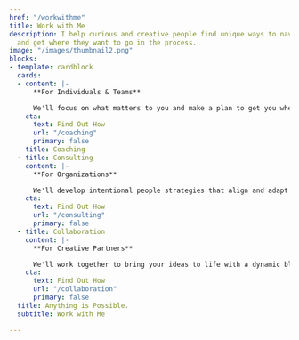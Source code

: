 ```yaml
---
href: "/workwithme"
title: Work with Me
description: I help curious and creative people find unique ways to navigate life
  and get where they want to go in the process.
image: "/images/thumbnail2.png"
blocks:
- template: cardblock
  cards:
  - content: |-
      **For Individuals & Teams**

      We'll focus on what matters to you and make a plan to get you where you want to go.
    cta:
      text: Find Out How
      url: "/coaching"
      primary: false
    title: Coaching
  - title: Consulting
    content: |-
      **For Organizations**

      We'll develop intentional people strategies that align and adapt with your business objectives.
    cta:
      text: Find Out How
      url: "/consulting"
      primary: false
  - title: Collaboration
    content: |-
      **For Creative Partners**

      We'll work together to bring your ideas to life with a dynamic blend of focus and exploration.
    cta:
      text: Find Out How
      url: "/collaboration"
      primary: false
  title: Anything is Possible.
  subtitle: Work with Me

---
```

